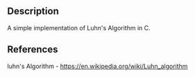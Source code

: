 ## Description
A simple implementation of Luhn's Algorithm in C.

## References
luhn's Algorithm - https://en.wikipedia.org/wiki/Luhn_algorithm
